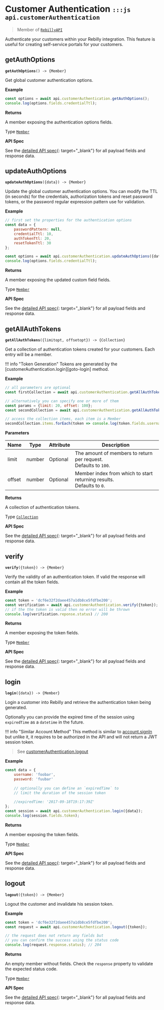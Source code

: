# Customer Authentication <small>`:::js api.customerAuthentication`</small>

> Member of [`RebillyAPI`][goto-rebillyapi]

Authenticate your customers within your Rebilly integration. This feature is useful for creating self-service portals for your customers. 

## getAuthOptions
<div class="method"><code><strong>getAuthOptions</strong>() -> <span class="return">{Member}</span></code></div>

Get global customer authentication options.

**Example**

```js
const options = await api.customerAuthentication.getAuthOptions();
console.log(options.fields.credentialTtl);
```


**Returns**

A member exposing the authentication options fields.

Type [`Member`][goto-member]


**API Spec**

See the [detailed API spec][1]{: target="_blank"} for all payload fields and response data.

## updateAuthOptions
<div class="method"><code><strong>updateAuthOptions</strong>({<span class="prop">data</span>}) -> <span class="return">{Member}</span></code></div>

Update the global customer authentication options. You can modify the TTL (in seconds) for the credentials, authorization tokens and reset password tokens, or the password regular expression pattern use for validation.

**Example**

```js
// first set the properties for the authentication options
const data = {
    passwordPattern: null,
    credentialTtl: 10,
    authTokenTtl: 20,
    resetTokenTtl: 30
};

const options = await api.customerAuthentication.updateAuthOptions({data});
console.log(options.fields.credentialTtl);
```

**Returns**

A member exposing the updated custom field fields.

Type [`Member`][goto-member]


**API Spec**

See the [detailed API spec][2]{: target="_blank"} for all payload fields and response data.



## getAllAuthTokens

<div class="method"><code><strong>getAllAuthTokens</strong>({<span class="prop">limit</span><span class="optional">opt</span>, <span class="prop">offset</span><span class="optional">opt</span>}) -> <span class="return">{Collection}</span></code></div>

Get a collection of authentication tokens created for your customers. Each entry will be a member.

!!! info "Token Generation"
    Tokens are generated by the [customerAuthentication.login][goto-login] method.


**Example**

```js
// all parameters are optional
const firstCollection = await api.customerAuthentication.getAllAuthTokens();

// alternatively you can specify one or more of them
const params = {limit: 20, offset: 100}; 
const secondCollection = await api.customerAuthentication.getAllAuthTokens(params);

// access the collection items, each item is a Member
secondCollection.items.forEach(token => console.log(token.fields.username));
```

**Parameters**


| Name | Type | Attribute | Description |
| - | - | - | - |
| limit | number | Optional | The amount of members to return per request.<br>Defaults to `100`. |
| offset | number | Optional | Member index from which to start returning results. <br>Defaults to `0`. |


**Returns**

A collection of authentication tokens.

Type [`Collection`][goto-collection]


**API Spec**

See the [detailed API spec][3]{: target="_blank"} for all payload fields and response data.

## verify
<div class="method"><code><strong>verify</strong>({<span class="prop">token</span>}) -> <span class="return">{Member}</span></code></div>

Verify the validity of an authentication token. If valid the response will contain all the token fields.


**Example**

```js
const token = 'dcf6e32f2daee457a1db8ce5fdfbe200';
const verification = await api.customerAuthentication.verify({token});
// if the the token is valid then no error will be thrown
console.log(verification.reponse.status) // 200
```

**Returns**

A member exposing the token fields.

Type [`Member`][goto-member]


**API Spec**

See the [detailed API spec][4]{: target="_blank"} for all payload fields and response data.

## login
<div class="method"><code><strong>login</strong>({<span class="prop">data</span>}) -> <span class="return">{Member}</span></code></div>

Login a customer into Rebilly and retrieve the authentication token being generated.

Optionally you can provide the expired time of the session using `expiredTime` as a `datetime` in the future.

!!! info "Similar Account Method"
    This method is similar to [account.signIn][goto-account-login] but unlike it, it requires to be authorized in the API and will not return a JWT session token.
    
> See [customerAuthentication.logout][goto-logout]

**Example**

```js
const data = {
    username: 'foobar',
    password: 'fuubar'
    
    // optionally you can define an `expiredTime` to 
    // limit the duration of the session token
    
    //expiredTime: '2017-09-18T19:17:39Z'
};
const session = await api.customerAuthentication.login({data});
console.log(session.fields.token);
```

**Returns**

A member exposing the token fields.

Type [`Member`][goto-member]


**API Spec**

See the [detailed API spec][5]{: target="_blank"} for all payload fields and response data.

## logout
<div class="method"><code><strong>logout</strong>({<span class="prop">token</span>}) -> <span class="return">{Member}</span></code></div>

Logout the customer and invalidate his session token.


**Example**

```js
const token = 'dcf6e32f2daee457a1db8ce5fdfbe200';
const request = await api.customerAuthentication.logout({token});

// the request does not return any fields but
// you can confirm the success using the status code
console.log(request.response.status); // 204
```

**Returns**

An empty member without fields. Check the `response` property to validate the expected status code.

Type [`Member`][goto-member]


**API Spec**

See the [detailed API spec][6]{: target="_blank"} for all payload fields and response data.

[goto-rebillyapi]: ../rebilly-api
[goto-collection]: ../types/collection
[goto-member]: ../types/member
[goto-file]: ../types/file
[goto-account-login]: ./account#signin
[goto-logout]: #logout
[1]: https://rebilly.github.io/RebillyAPI/#tag/Customer-Authentication%2Fpaths%2F~1authentication-options%2Fget
[2]: https://rebilly.github.io/RebillyAPI/#tag/Customer-Authentication%2Fpaths%2F~1authentication-options%2Fput
[3]: https://rebilly.github.io/RebillyAPI/#tag/Customer-Authentication%2Fpaths%2F~1authentication-tokens%2Fget
[4]: https://rebilly.github.io/RebillyAPI/#tag/Customer-Authentication%2Fpaths%2F~1authentication-tokens~1%7Btoken%7D%2Fget
[5]: https://rebilly.github.io/RebillyAPI/#tag/Customer-Authentication%2Fpaths%2F~1authentication-tokens%2Fpost
[6]: https://rebilly.github.io/RebillyAPI/#tag/Customer-Authentication%2Fpaths%2F~1authentication-tokens~1%7Btoken%7D%2Fdelete
